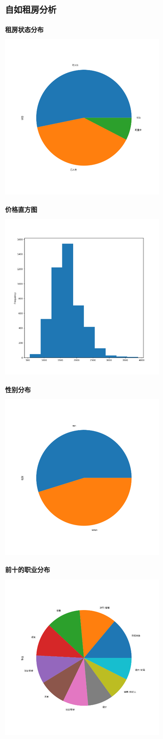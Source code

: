 # 自如租房分析

## 租房状态分布
![](status.png)
## 价格直方图
![](price.png)
## 性别分布
![](sex.png)
## 前十的职业分布
![](career.png)
